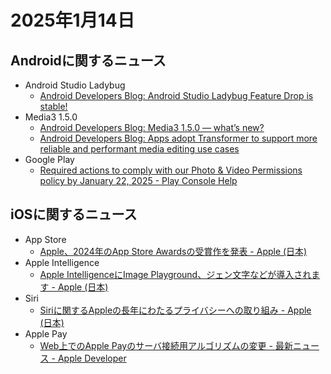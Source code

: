 # 2025年1月14日
## Androidに関するニュース
- Android Studio Ladybug
  - [Android Developers Blog: Android Studio Ladybug Feature Drop is stable!](https://android-developers.googleblog.com/2025/01/android-studio-ladybug-feature-drop-is-stable.html)
- Media3 1.5.0
  - [Android Developers Blog: Media3 1.5.0 — what’s new?](https://android-developers.googleblog.com/2025/01/media3-150-whats-new.html)
  - [Android Developers Blog: Apps adopt Transformer to support more reliable and performant media editing use cases](https://android-developers.googleblog.com/2025/01/apps-adopt-transformer-to-support-more-reliable-media-editing-use-cases.html)
- Google Play
  - [Required actions to comply with our Photo & Video Permissions policy by January 22, 2025 - Play Console Help](https://support.google.com/googleplay/android-developer/answer/15800983)

## iOSに関するニュース
- App Store
  - [Apple、2024年のApp Store Awardsの受賞作を発表 - Apple (日本)](https://www.apple.com/jp/newsroom/2024/12/apple-honors-2024-app-store-award-winners/)
- Apple Intelligence
  - [Apple IntelligenceにImage Playground、ジェン文字などが導入されます - Apple (日本)](https://www.apple.com/jp/newsroom/2024/12/apple-intelligence-now-features-image-playground-genmoji-and-more/)
- Siri
  - [Siriに関するAppleの長年にわたるプライバシーへの取り組み - Apple (日本)](https://www.apple.com/jp/newsroom/2025/01/our-longstanding-privacy-commitment-with-siri/)
- Apple Pay
  - [Web上でのApple Payのサーバ接続用アルゴリズムの変更 - 最新ニュース - Apple Developer](https://developer.apple.com/jp/news/?id=2x8awlvm)
